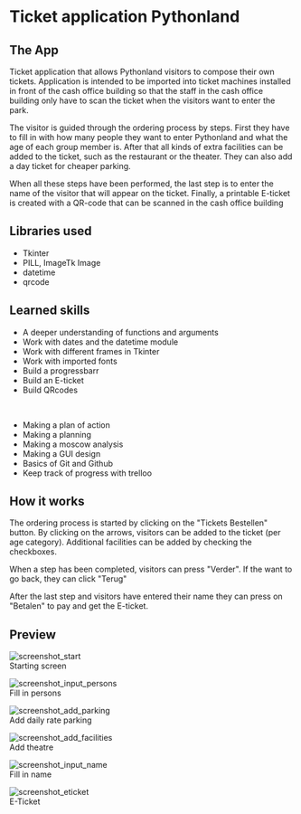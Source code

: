 # Ticket application Pythonland

## The App

Ticket application that allows Pythonland visitors to compose their own tickets. Application is intended to be imported into ticket machines installed in front of the cash office building so that the staff in the cash office building only have to scan the ticket when the visitors want to enter the park.

The visitor is guided through the ordering process by steps. First they have to fill in with how many people they want to enter Pythonland and what the age of each group member is. After that all kinds of extra facilities can be added to the ticket, such as the restaurant or the theater. They can also add a day ticket for cheaper parking.

When all these steps have been performed, the last step is to enter the name of the visitor that will appear on the ticket. Finally, a printable E-ticket is created with a QR-code that can be scanned in the cash office building


## Libraries used

* Tkinter
* PILL, ImageTk Image
* datetime
* qrcode


## Learned skills

* A deeper understanding of functions and arguments
* Work with dates and the datetime module
* Work with different frames in Tkinter
* Work with imported fonts
* Build a progressbarr
* Build an E-ticket
* Build QRcodes

<br>

* Making a plan of action
* Making a planning
* Making a moscow analysis
* Making a GUI design
* Basics of Git and Github
* Keep track of progress with trelloo


## How it works

The ordering process is started by clicking on the "Tickets Bestellen" button. By clicking on the arrows, visitors can be added to the ticket (per age category). Additional facilities can be added by checking the checkboxes.

When a step has been completed, visitors can press "Verder". If the want to go back, they can click "Terug"

After the last step and visitors have entered their name they can press on "Betalen" to pay and get the E-ticket.


## Preview

![screenshot_start](Showcase/screenshot_start.png?raw=true "Starting screen")<br>
Starting screen

![screenshot_input_persons](Showcase/screenshot_input_persons.png?raw=true "Fill in persons")<br>
Fill in persons

![screenshot_add_parking](Showcase/screenshot_add_parking.png?raw=true "Add daily rate parking")<br>
Add daily rate parking

![screenshot_add_facilities](Showcase/screenshot_add_facilities.png?raw=true "Add theatre")<br>
Add theatre

![screenshot_input_name](Showcase/screenshot_input_name.png?raw=true "Fill in name")<br>
Fill in name

![screenshot_eticket](Showcase/screenshot_eticket.png?raw=true "E-Ticket")<br>
E-Ticket
